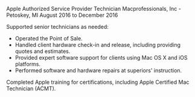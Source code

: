 Apple Authorized Service Provider Technician
Macprofessionals, Inc - Petoskey, MI
August 2016 to December 2016

Supported senior technicians as needed:
 - Operated the Point of Sale.
 - Handled client hardware check-in and release, including providing quotes and estimates.
 - Provided expert software support for clients using Mac OS X and iOS platforms.
 - Performed software and hardware repairs at superiors' instruction.


Completed Apple training for certifications, including Apple Certified Mac
Technician (ACMT).
